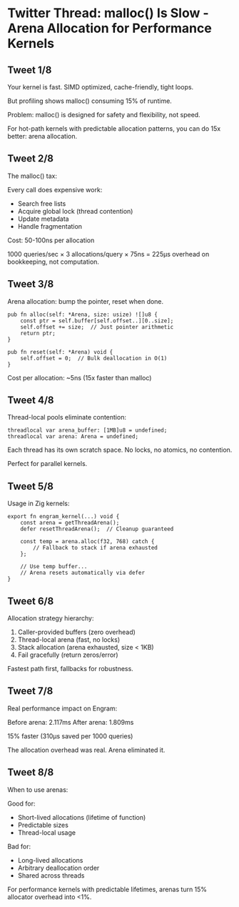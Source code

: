 # Twitter Thread: malloc() Is Slow - Arena Allocation for Performance Kernels

## Tweet 1/8
Your kernel is fast. SIMD optimized, cache-friendly, tight loops.

But profiling shows malloc() consuming 15% of runtime.

Problem: malloc() is designed for safety and flexibility, not speed.

For hot-path kernels with predictable allocation patterns, you can do 15x better: arena allocation.

## Tweet 2/8
The malloc() tax:

Every call does expensive work:
- Search free lists
- Acquire global lock (thread contention)
- Update metadata
- Handle fragmentation

Cost: 50-100ns per allocation

1000 queries/sec × 3 allocations/query × 75ns = 225μs overhead on bookkeeping, not computation.

## Tweet 3/8
Arena allocation: bump the pointer, reset when done.

```zig
pub fn alloc(self: *Arena, size: usize) ![]u8 {
    const ptr = self.buffer[self.offset..][0..size];
    self.offset += size;  // Just pointer arithmetic
    return ptr;
}

pub fn reset(self: *Arena) void {
    self.offset = 0;  // Bulk deallocation in O(1)
}
```

Cost per allocation: ~5ns (15x faster than malloc)

## Tweet 4/8
Thread-local pools eliminate contention:

```zig
threadlocal var arena_buffer: [1MB]u8 = undefined;
threadlocal var arena: Arena = undefined;
```

Each thread has its own scratch space. No locks, no atomics, no contention.

Perfect for parallel kernels.

## Tweet 5/8
Usage in Zig kernels:

```zig
export fn engram_kernel(...) void {
    const arena = getThreadArena();
    defer resetThreadArena();  // Cleanup guaranteed

    const temp = arena.alloc(f32, 768) catch {
        // Fallback to stack if arena exhausted
    };

    // Use temp buffer...
    // Arena resets automatically via defer
}
```

## Tweet 6/8
Allocation strategy hierarchy:

1. Caller-provided buffers (zero overhead)
2. Thread-local arena (fast, no locks)
3. Stack allocation (arena exhausted, size < 1KB)
4. Fail gracefully (return zeros/error)

Fastest path first, fallbacks for robustness.

## Tweet 7/8
Real performance impact on Engram:

Before arena: 2.117ms
After arena: 1.809ms

15% faster (310μs saved per 1000 queries)

The allocation overhead was real. Arena eliminated it.

## Tweet 8/8
When to use arenas:

Good for:
- Short-lived allocations (lifetime of function)
- Predictable sizes
- Thread-local usage

Bad for:
- Long-lived allocations
- Arbitrary deallocation order
- Shared across threads

For performance kernels with predictable lifetimes, arenas turn 15% allocator overhead into <1%.
